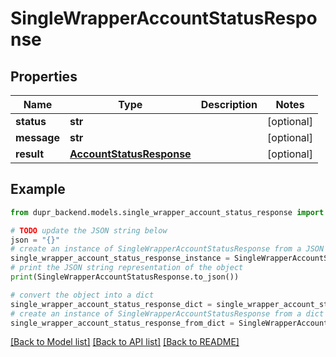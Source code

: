 # SingleWrapperAccountStatusResponse


## Properties

Name | Type | Description | Notes
------------ | ------------- | ------------- | -------------
**status** | **str** |  | [optional] 
**message** | **str** |  | [optional] 
**result** | [**AccountStatusResponse**](AccountStatusResponse.md) |  | [optional] 

## Example

```python
from dupr_backend.models.single_wrapper_account_status_response import SingleWrapperAccountStatusResponse

# TODO update the JSON string below
json = "{}"
# create an instance of SingleWrapperAccountStatusResponse from a JSON string
single_wrapper_account_status_response_instance = SingleWrapperAccountStatusResponse.from_json(json)
# print the JSON string representation of the object
print(SingleWrapperAccountStatusResponse.to_json())

# convert the object into a dict
single_wrapper_account_status_response_dict = single_wrapper_account_status_response_instance.to_dict()
# create an instance of SingleWrapperAccountStatusResponse from a dict
single_wrapper_account_status_response_from_dict = SingleWrapperAccountStatusResponse.from_dict(single_wrapper_account_status_response_dict)
```
[[Back to Model list]](../README.md#documentation-for-models) [[Back to API list]](../README.md#documentation-for-api-endpoints) [[Back to README]](../README.md)


